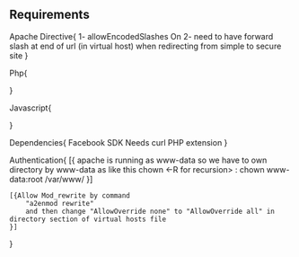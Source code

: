 Requirements
--------------


Apache Directive{
	1- allowEncodedSlashes  On
	2- need to have forward slash at end of url (in virtual host) when redirecting from simple to secure site
}


Php{
	
}



Javascript{
	
}

Dependencies{
	Facebook SDK Needs curl PHP extension
}


Authentication{
	[{  apache is running as www-data
		so we have to own directory by www-data as like this
		chown <-R for recursion> <username>:<usergroup> <folder>
		chown www-data:root /var/www/
	}]

	[{Allow Mod_rewrite by command
		"a2enmod rewrite"
		and then change "AllowOverride none" to "AllowOverride all" in directory section of virtual hosts file
	}]
}